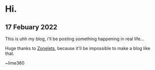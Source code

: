 # Hi.
## 17 Febuary 2022
This is uhh my blog, i'll be posting something happening in real life...

Huge thanks to [Zonelets](https://zonelets.net/), because it'll be impossible to make a blog like that.

~lime360